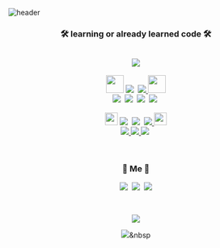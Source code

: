 ![header](https://capsule-render.vercel.app/api?type=slice&reversal=false&color=0:fbc2eb,100:a6c1ee&height=300&section=header&text=Moolgu%20Tree%20&desc=Lee%20EunJun%20/%20Dongyang%20Mirae%20University&animation=fadeIn&descAlignY=80&fontSize=90)

<div style="text-align:center;">
<p></p>
<h3 align="center">🛠 learning or already learned code 🛠</h3>

<!-- OSS 팀 -->
<p align="center">
  <br> 
  <a href="https://github.com/QBteamOSS" target="_blank"><img src="https://img.shields.io/badge/QB%20team%20OSS-e9defa?style=for-the-badge&logo=Apostrophe&logoColor=fbfcdb"/></a>
  <br>
  <br>
<!-- 배우거나 이미 배운 프로그램 언어 -->  
  <img src="https://user-images.githubusercontent.com/85077262/195754101-8a3ca706-7e7f-48ef-9497-f6d56f82d5c7.png" width="35px">
  <a href="https://www.hostinger.com/tutorials/what-is-html" target="_blank"> <img src="https://img.shields.io/badge/HTML5-E34F26?style=for-the-badge&logo=HTML5&logoColor=white"></a>&nbsp
  <a href="https://www.w3schools.com/css/css_intro.asp" target="_blank"><img src="https://img.shields.io/badge/CSS3-1572B6?style=for-the-badge&logo=CSS3&logoColor=white"/>
  <img src="https://user-images.githubusercontent.com/85077262/195754101-8a3ca706-7e7f-48ef-9497-f6d56f82d5c7.png" width="35px">
  <br>
  <a href="https://www.python.org/" target="_blank"> <img src="https://img.shields.io/badge/Python-3776AB?style=for-the-badge&logo=Python&logoColor=f6d365"></a>&nbsp
  <a href="https://www.iso.org/home.html" target="_blank"><img src="https://img.shields.io/badge/C-A8B9CC?style=for-the-badge&logo=C&logoColor=e2ebf0"></a>&nbsp
  <a href="https://www.java.com/ko/" target="_blank"><img src="https://img.shields.io/badge/Java-5ee7df?style=for-the-badge&logo=Java&logoColor=4facfe"></a>&nbsp
  <a href="https://www.w3schools.com/sql/sql_intro.asp" target="_blank"><img src="https://img.shields.io/badge/SQL-34567C?style=for-the-badge&logo=Adminer&logoColor=4facfe"></a>&nbsp
  <br>
  <br>
<!-- 사용하는 프로그램 --> 
  <img src="https://user-images.githubusercontent.com/85077262/195753286-d23bf29a-b6fe-42a4-8df8-4fd95488b6e6.png" width="25px">
  <a href="https://www.mysql.com/" target="_blank"><img src="https://img.shields.io/badge/MySQL-4479A1?style=for-the-badge&logo=MySQL&logoColor=white"></a>&nbsp
  <a href="https://atom.io/" target="_blank"><img src="https://img.shields.io/badge/Atom-66595C?style=for-the-badge&logo=Atom&logoColor=white"></a>&nbsp
  <a href="https://visualstudio.microsoft.com/ko/"> <img src="https://img.shields.io/badge/Visual Studio-5C2D91?style=for-the-badge&logo=Visual Studio&logoColor=white"/>
  <img src="https://user-images.githubusercontent.com/85077262/195753286-d23bf29a-b6fe-42a4-8df8-4fd95488b6e6.png" width="25px">
  <br>
  <a href="https://code.visualstudio.com/"><img src="https://img.shields.io/badge/Visual Studio Code-007ACC?style=for-the-badge&logo=Visual Studio Code&logoColor=white"/>
  <a href="https://www.eclipse.org/downloads/"><img src="https://img.shields.io/badge/Eclipse IDE-2C2255?style=for-the-badge&logo=Eclipse IDE&logoColor=white"/>
  <a href="https://git.kernel.org/pub/scm/git/git.git" target="_blank"><img src="https://img.shields.io/badge/Git-fee140?style=for-the-badge&logo=Git&logoColor=F05032"></a>&nbsp
<br>
</p>

<br>

<!-- 내 정보 --> 
<h3 align="center"> 🧸 Me 🧸 </h3>
                  
<p align="center">
  <a href="https://twitter.com/moolgutree?t=BIiSFLKCjrmOZMhupXJJWg&s=09"><img src="https://img.shields.io/badge/Twitter-6AFDEF?style=flat-square&logo=Twitter&logoColor=1DA1F2&link=https://twitter.com/moolgutree?t=BIiSFLKCjrmOZMhupXJJWg&s=09"/></a>&nbsp
  <a href="https://www.instagram.com/moolgutree/"><img src="https://img.shields.io/badge/Instagram-6AFDEF?style=flat-square&logo=Instagram&logoColor=F05032&link=https://www.instagram.com/moolgutree/"/></a>&nbsp
  <a href="mailto:brave3633@naver.com"><img src="https://img.shields.io/badge/Mail(Naver)-6AFDEF?style=flat-square&logo=Mail.Ru&logoColor=03C75A&link=brave3633@naver.com"/></a>
</p>
<br>

<!-- 깃허브 조회 수 --> 
<p align="center">
  <a href="https://hits.seeyoufarm.com"><img src="https://hits.seeyoufarm.com/api/count/incr/badge.svg?url=https%3A%2F%2Fgithub.com%2Fmoolgutree&count_bg=%238EC5FC&title_bg=%23DADADB&icon=github.svg&icon_color=%23888888&title=Hits&edge_flat=false"/></a>
</p>

   
<!-- 교수님 깃허브 배우는 레포지토리 -->
<a href="https://github.com/ai7dnn/OSS-lect" target="_blank"> <img src="https://img.shields.io/badge/OSSlect-3776AB?style=for-the-badge&logo=OSSlect&logoColor=blue"></a>&nbsp

